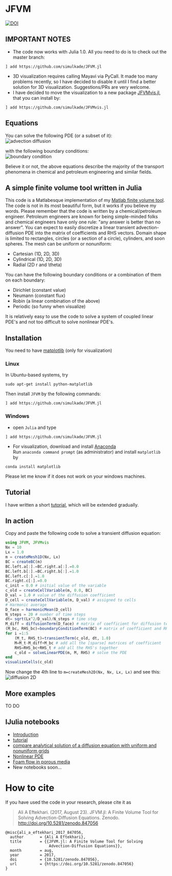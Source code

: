 # JFVM

[![DOI](https://zenodo.org/badge/28677142.svg)](https://zenodo.org/badge/latestdoi/28677142)

## IMPORTANT NOTES
  + The code now works with Julia 1.0. All you need to do is to check out the master branch:
```
] add https://github.com/simulkade/JFVM.jl
```
  + 3D visualization requires calling Mayavi via PyCall. It made too many problems recently, so I have decided to disable it until I find a better solution for 3D visualization. Suggestions/PRs are very welcome.
  + I have decided to move the visualization to a new package [JFVMvis.jl](https://github.com/simulkade/JFVMvis.jl.git), that you can install by:
  ```
  ] add https://github.com/simulkade/JFVMvis.jl
  ```

## Equations
You can solve the following PDE (or a subset of it):  
![advection diffusion](pde.png)

with the following boundary conditions:  
![boundary condition](boundarycond.png)

Believe it or not, the above equations describe the majority of the transport phenomena in chemical and petroleum engineering and similar fields.

## A simple finite volume tool written in Julia
This code is a Matlabesque implementation of my [Matlab finite volume tool](https://github.com/simulkade/FVTool). The code is not in its most beautiful form, but it works if you believe my words. Please remember that the code is written by a chemical/petroleum engineer. Petroleum engineers are known for being simple-minded folks and chemical engineers have only one rule: "any answer is better than no answer". You can expect to easily discretize a linear transient advection-diffusion PDE into the matrix of coefficients and RHS vectors. Domain shape is limited to rectangles, circles (or a section of a circle), cylinders, and soon spheres. The mesh can be uniform or nonuniform:
  - Cartesian (1D, 2D, 3D)
  - Cylindrical (1D, 2D, 3D)
  - Radial (2D r and \theta)

You can have the following boundary conditions or a combination of them on each boundary:
  - Dirichlet (constant value)
  - Neumann (constant flux)
  - Robin (a linear combination of the above)
  - Periodic (so funny when visualize)

It is relatively easy to use the code to solve a system of coupled linear PDE's and not too difficult to solve nonlinear PDE's.

## Installation
You need to have [matplotlib](http://matplotlib.org/) (only for visualization)

### Linux
In Ubuntu-based systems, try
```
sudo apt-get install python-matplotlib
```
Then install `JFVM` by the following commands:
```
] add https://github.com/simulkade/JFVM.jl
```

### Windows
  + open `Julia` and type
  ```
  ] add https://github.com/simulkade/JFVM.jl
  ```
  + For visualization, download and install [Anaconda](http://continuum.io/downloads)  
  Run `anaconda command prompt` (as administrator) and install `matplotlib` by   
  ```
  conda install matplotlib
  ```

Please let me know if it does not work on your windows machines.

## Tutorial
I have written a short [tutorial](http://nbviewer.ipython.org/github/simulkade/JFVM.jl/blob/master/examples/jfvm_tutorial.ipynb), which will be extended gradually.

## In action
Copy and paste the following code to solve a transient diffusion equation:
```julia
using JFVM, JFVMvis
Nx = 10
Lx = 1.0
m = createMesh1D(Nx, Lx)
BC = createBC(m)
BC.left.a[:].=BC.right.a[:].=0.0
BC.left.b[:].=BC.right.b[:].=1.0
BC.left.c[:].=1.0
BC.right.c[:].=0.0
c_init = 0.0 # initial value of the variable
c_old = createCellVariable(m, 0.0, BC)
D_val = 1.0 # value of the diffusion coefficient
D_cell = createCellVariable(m, D_val) # assigned to cells
# Harmonic average
D_face = harmonicMean(D_cell)
N_steps = 20 # number of time steps
dt= sqrt(Lx^2/D_val)/N_steps # time step
M_diff = diffusionTerm(D_face) # matrix of coefficient for diffusion term
(M_bc, RHS_bc)=boundaryConditionTerm(BC) # matrix of coefficient and RHS for the BC
for i =1:5
    (M_t, RHS_t)=transientTerm(c_old, dt, 1.0)
    M=M_t-M_diff+M_bc # add all the [sparse] matrices of coefficient
    RHS=RHS_bc+RHS_t # add all the RHS's together
    c_old = solveLinearPDE(m, M, RHS) # solve the PDE
end
visualizeCells(c_old)
```
Now change the 4th line to `m=createMesh2D(Nx, Nx, Lx, Lx)` and see this:
![diffusion 2D](2d_diff.png)

## More examples
TO DO

## IJulia notebooks
  - [Introduction](http://nbviewer.ipython.org/github/simulkade/JFVM.jl/blob/master/examples/jfvm-a-finite-volume-tool-for-julia.ipynb)
  - [tutorial](http://nbviewer.ipython.org/github/simulkade/JFVM.jl/blob/master/examples/jfvm_tutorial.ipynb)
  - [compare analytical solution of a diffusion equation with uniform and nonuniform grids](http://nbviewer.ipython.org/github/simulkade/JFVM.jl/blob/master/examples/jfvm_diffusion_analytics.ipynb)
  - [Nonlinear PDE](http://nbviewer.ipython.org/github/simulkade/JFVM.jl/blob/master/examples/solving-nonlinear-pdes-with-fvm.ipynb)
  - [Foam flow in porous media](https://github.com/simulkade/FoamFingering/blob/master/foam_flow_stars_numeric.ipynb)
  - New notebooks soon...

# How to cite
If you have used the code in your research, please cite it as
> Ali A Eftekhari. (2017, August 23). JFVM.jl: A Finite Volume Tool for Solving Advection-Diffusion Equations. Zenodo. http://doi.org/10.5281/zenodo.847056
```
@misc{ali_a_eftekhari_2017_847056,
  author       = {Ali A Eftekhari},
  title        = {{JFVM.jl: A Finite Volume Tool for Solving 
                   Advection-Diffusion Equations}},
  month        = aug,
  year         = 2017,
  doi          = {10.5281/zenodo.847056},
  url          = {https://doi.org/10.5281/zenodo.847056}
}
```
